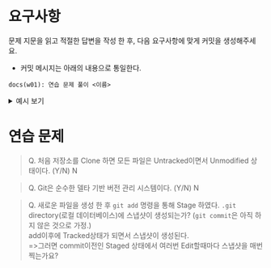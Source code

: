 # 요구사항

문제 지문을 읽고 적절한 답변을 작성 한 후, 다음 요구사항에 맞게 커밋을 생성해주세요.

-   커밋 메시지는 아래의 내용으로 통일한다.

```
docs(w01): 연습 문제 풀이 <이름>
```

<details>
<summary>예시 보기</summary>

```
docs(w01): 연습 문제 풀이 <김동주>
```

</details>

# 연습 문제

> Q. 처음 저장소를 Clone 하면 모든 파일은 Untracked이면서 Unmodified 상태이다. (Y/N) N

> Q. Git은 순수한 델타 기반 버전 관리 시스템이다. (Y/N) N

> Q. 새로운 파일을 생성 한 후 `git add` 명령을 통해 Stage 하였다. `.git` directory(로컬 데이터베이스)에 스냅샷이 생성되는가? (`git commit`은 아직 하지 않은 것으로 가정.) <br>add이후에 Tracked상태가 되면서 스냅샷이 생성된다.<br> 
=>그러면 commit이전인 Staged 상태에서 여러번 Edit할때마다 스냅샷을 매번 찍는가요?

